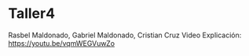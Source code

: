 # Taller4
Rasbel Maldonado, Gabriel Maldonado, Cristian Cruz
Video Explicación: https://youtu.be/vqmWEGVuwZo
